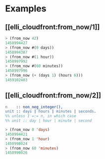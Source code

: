 # Examples

## [[elli_cloudfront:from_now/1]]

```commonlisp
> (from_now 42)
1458994427
> (from_now #(0 days))
1458994387
> (from_now #(1 hour))
1458997992
> (from_now #(60 minutes))
1458997996
> (from_now (+ (days 1) (hours 6)))
1459102403
```


## [[elli_cloudfront:from_now/2]]

```erlang
n    :: non_neg_integer(),
unit :: days | hours | minutes | seconds.
%% unless 1 =:= n, in which case
%% unit :: day | hour | minute | second
```

```commonlisp
> (from_now 0 'days)
1458994421
> (from_now 1 'hour)
1458998024
> (from_now 60 'minutes)
1458998026
```
